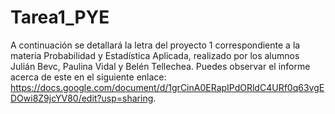 # Tarea1_PYE
A continuación se detallará la letra del proyecto 1 correspondiente a la materia Probabilidad y Estadística Aplicada, realizado por los alumnos Julián Bevc, Paulina Vidal y Belén Tellechea. Puedes observar el informe acerca de este en el siguiente enlace: https://docs.google.com/document/d/1grCinA0ERapIPdORldC4URf0q63vgEDOwi8Z9jcYV80/edit?usp=sharing. 
